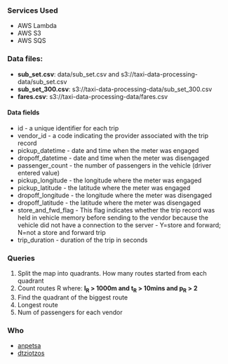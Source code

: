### Services Used
- AWS Lambda
- AWS S3
- AWS SQS

### Data files:
- **sub_set.csv**: data/sub_set.csv and s3://taxi-data-processing-data/sub_set.csv
- **sub_set_300.csv**: s3://taxi-data-processing-data/sub_set_300.csv
- **fares.csv**: s3://taxi-data-processing-data/fares.csv

#### Data fields
- id - a unique identifier for each trip
- vendor_id - a code indicating the provider associated with the trip record
- pickup_datetime - date and time when the meter was engaged
- dropoff_datetime - date and time when the meter was disengaged
- passenger_count - the number of passengers in the vehicle (driver entered value)
- pickup_longitude - the longitude where the meter was engaged
- pickup_latitude - the latitude where the meter was engaged
- dropoff_longitude - the longitude where the meter was disengaged
- dropoff_latitude - the latitude where the meter was disengaged
- store_and_fwd_flag - This flag indicates whether the trip record was held in vehicle
memory before sending to the vendor because the vehicle did not have a connection
to the server - Y=store and forward; N=not a store and forward trip
- trip_duration - duration of the trip in seconds

### Queries
1. Split the map into quadrants. How many routes started from each quadrant
2. Count routes R where: **l<sub>R</sub> > 1000m and t<sub>R</sub> > 10mins and p<sub>R</sub> > 2**
3. Find the quadrant of the biggest route
4. Longest route
5. Num of passengers for each vendor

### Who
- [anpetsa](https://github.com/anpetsa)
- [dtziotzos](https://github.com/dtziotzos)
